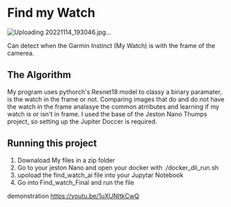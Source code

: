 # Find my Watch
![Uploading 20221114_193046.jpg…]()

Can detect when the Garmin Instinct (My Watch) is with the frame of the camerea. 
## The Algorithm

My program uses pythorch's Resnet18 model to classy a binary paramater, is the watch in the frame or not. Comparing images that do and do not have the watch in the frame analasye the common atrributes and learning if my watch is or isn't in frame. I used the base of the Jeston Nano Thumps project, so setting up the Jupiter Doccer is required. 

## Running this project

1. Downaload My files in a zip folder
2. Go to your jeston Nano and open your docker with ./docker_dli_run.sh 
3. upoload the find_watch_ai file into your Jupytar Notebook
4. Go into Find_watch_Final and run the file

demonstration
https://youtu.be/1uXUNItkCwQ
